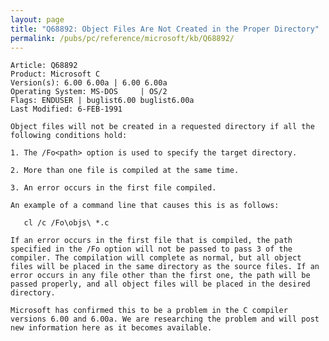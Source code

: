 ```yaml
---
layout: page
title: "Q68892: Object Files Are Not Created in the Proper Directory"
permalink: /pubs/pc/reference/microsoft/kb/Q68892/
---
```


	Article: Q68892
	Product: Microsoft C
	Version(s): 6.00 6.00a | 6.00 6.00a
	Operating System: MS-DOS     | OS/2
	Flags: ENDUSER | buglist6.00 buglist6.00a
	Last Modified: 6-FEB-1991
	
	Object files will not be created in a requested directory if all the
	following conditions hold:
	
	1. The /Fo<path> option is used to specify the target directory.
	
	2. More than one file is compiled at the same time.
	
	3. An error occurs in the first file compiled.
	
	An example of a command line that causes this is as follows:
	
	   cl /c /Fo\objs\ *.c
	
	If an error occurs in the first file that is compiled, the path
	specified in the /Fo option will not be passed to pass 3 of the
	compiler. The compilation will complete as normal, but all object
	files will be placed in the same directory as the source files. If an
	error occurs in any file other than the first one, the path will be
	passed properly, and all object files will be placed in the desired
	directory.
	
	Microsoft has confirmed this to be a problem in the C compiler
	versions 6.00 and 6.00a. We are researching the problem and will post
	new information here as it becomes available.
